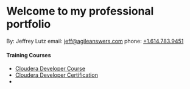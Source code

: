 # Welcome to my professional portfolio
By:  Jeffrey Lutz
email: [jeff@agileanswers.com](mailto:jeff.lutz@agileanswers.com)
phone: [+1.614.783.9451]()

#### Training Courses
  - [Cloudera Developer Course](https://university.cloudera.com/instructor-led-training/developer)
  - [Cloudera Developer Certification](https://github.com/jeffreylutz/professional_portfolio/docs/2-jeffrey_lutz_hadoop_certification.pdf)
  - 
